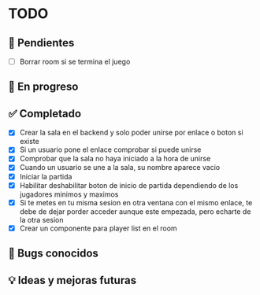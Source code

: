 # TODO

## 📝 Pendientes
- [ ] Borrar room si se termina el juego


## 🚧 En progreso

## ✅ Completado
- [x] Crear la sala en el backend y solo poder unirse por enlace o boton si existe
- [x] Si un usuario pone el enlace comprobar si puede unirse
- [x] Comprobar que la sala no haya iniciado a la hora de unirse
- [x] Cuando un usuario se une a la sala, su nombre aparece vacio
- [x] Iniciar la partida
- [x] Habilitar deshabilitar boton de inicio de partida dependiendo de los jugadores minimos y maximos
- [x] Si te metes en tu misma sesion en otra ventana con el mismo enlace, te debe de dejar porder acceder aunque este empezada, pero echarte de la otra sesion
- [x] Crear un componente para player list en el room

## 🐞 Bugs conocidos

## 💡 Ideas y mejoras futuras


